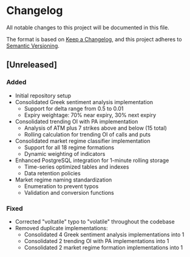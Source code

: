 # Changelog

All notable changes to this project will be documented in this file.

The format is based on [Keep a Changelog](https://keepachangelog.com/en/1.0.0/),
and this project adheres to [Semantic Versioning](https://semver.org/spec/v2.0.0.html).

## [Unreleased]

### Added
- Initial repository setup
- Consolidated Greek sentiment analysis implementation
  - Support for delta range from 0.5 to 0.01
  - Expiry weightage: 70% near expiry, 30% next expiry
- Consolidated trending OI with PA implementation
  - Analysis of ATM plus 7 strikes above and below (15 total)
  - Rolling calculation for trending OI of calls and puts
- Consolidated market regime classifier implementation
  - Support for all 18 regime formations
  - Dynamic weighting of indicators
- Enhanced PostgreSQL integration for 1-minute rolling storage
  - Time-series optimized tables and indexes
  - Data retention policies
- Market regime naming standardization
  - Enumeration to prevent typos
  - Validation and conversion functions

### Fixed
- Corrected "voltatile" typo to "volatile" throughout the codebase
- Removed duplicate implementations:
  - Consolidated 4 Greek sentiment analysis implementations into 1
  - Consolidated 2 trending OI with PA implementations into 1
  - Consolidated 2 market regime formation implementations into 1

